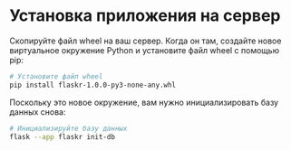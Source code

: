 # Установка приложения на сервер

Скопируйте файл wheel на ваш сервер. Когда он там, создайте новое виртуальное окружение Python и установите файл wheel с помощью pip:

```bash
# Установите файл wheel
pip install flaskr-1.0.0-py3-none-any.whl
```

Поскольку это новое окружение, вам нужно инициализировать базу данных снова:

```bash
# Инициализируйте базу данных
flask --app flaskr init-db
```
